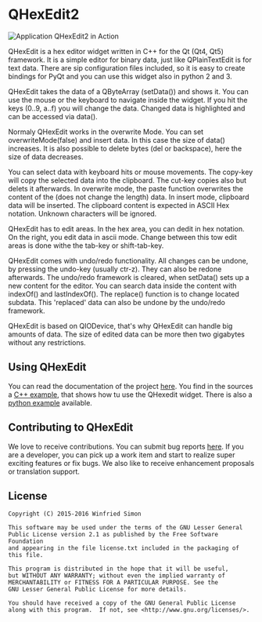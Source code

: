 QHexEdit2
=========
![Application QHexEdit2 in Action](http://simsys.github.io/qhexedit.png)


QHexEdit is a hex editor widget written in C++ for the Qt (Qt4, Qt5) framework. It is a simple editor for binary data, just like QPlainTextEdit is for text data. There are sip configuration files included, so it is easy to create bindings for PyQt and you can use this widget also in python 2 and 3.

QHexEdit takes the data of a QByteArray (setData()) and shows it. You can use the mouse or the keyboard to navigate inside the widget. If you hit the keys (0..9, a..f) you will change the data. Changed data is highlighted and can be accessed via data().

Normaly QHexEdit works in the overwrite Mode. You can set overwriteMode(false) and insert data. In this case the size of data() increases. It is also possible to delete bytes (del or backspace), here the size of data decreases.

You can select data with keyboard hits or mouse movements. The copy-key will copy the selected data into the clipboard. The cut-key copies also but delets it afterwards. In overwrite mode, the paste function overwrites the content of the (does not change the length) data. In insert mode, clipboard data will be inserted. The clipboard content is expected in ASCII Hex notation. Unknown characters will be ignored.

QHexEdit has to edit areas. In the hex area, you can dedit in hex notation. On the right, you edit data in ascii mode. Change between this tow edit areas is done withe the tab-key or shift-tab-key.

QHexEdit comes with undo/redo functionality. All changes can be undone, by pressing the undo-key (usually ctr-z). They can also be redone afterwards. The undo/redo framework is cleared, when setData() sets up a new content for the editor. You can search data inside the content with indexOf() and lastIndexOf(). The replace() function is to change located subdata. This 'replaced' data can also be undone by the undo/redo framework.

QHexEdit is based on QIODevice, that's why QHexEdit can handle big amounts of data. The size of edited data can be more then two gigabytes without any restrictions.

## Using QHexEdit
You can read the documentation of the project [here](http://simsys.github.io/). You find in the sources a [C++ example](https://github.com/Simsys/qhexedit2/tree/master/example), that shows how tu use the QHexedit widget. There is also a [python example](https://github.com/Simsys/qhexedit2/tree/master/python/python3_pyqt5) available.

## Contributing to QHexEdit
We love to receive contributions. You can submit bug reports [here](https://github.com/Simsys/qhexedit2/issues). If you are a developer, you can pick up a work item and start to realize super exciting features or fix bugs. We also like to receive enhancement proposals or translation support.

## License
```
Copyright (C) 2015-2016 Winfried Simon

This software may be used under the terms of the GNU Lesser General 
Public License version 2.1 as published by the Free Software Foundation 
and appearing in the file license.txt included in the packaging of this file.

This program is distributed in the hope that it will be useful,
but WITHOUT ANY WARRANTY; without even the implied warranty of
MERCHANTABILITY or FITNESS FOR A PARTICULAR PURPOSE. See the
GNU Lesser General Public License for more details.

You should have received a copy of the GNU General Public License
along with this program.  If not, see <http://www.gnu.org/licenses/>.
```
